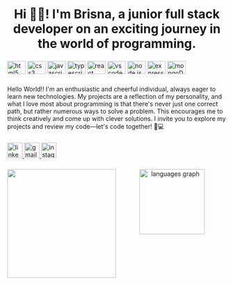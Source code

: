 <h1 align="center">Hi 👋🏽! I'm Brisna, a junior full stack developer on an exciting journey in the world of programming.</h1>

###

<div align="left">
  <img src="https://cdn.jsdelivr.net/gh/devicons/devicon/icons/html5/html5-original.svg" height="30" width="42" alt="html5 logo"  />
  <img src="https://cdn.jsdelivr.net/gh/devicons/devicon/icons/css3/css3-original.svg" height="30" width="42" alt="css3 logo"  />
  <img src="https://cdn.jsdelivr.net/gh/devicons/devicon/icons/javascript/javascript-original.svg" height="30" width="42" alt="javascript logo"  />
  <img src="https://res.cloudinary.com/dx8j6h1rb/image/upload/v1698351545/Hera%2C%20proyectos/logo-typescript_fd1o37.png" height="30" width="42" alt="typescript logo"  />
  <img src="https://cdn.jsdelivr.net/gh/devicons/devicon/icons/react/react-original.svg" height="30" width="42" alt="react logo"  />
  <img src="https://cdn.jsdelivr.net/gh/devicons/devicon/icons/vscode/vscode-original.svg" height="30" width="42" alt="vscode logo"  />
  <img src="https://res.cloudinary.com/dx8j6h1rb/image/upload/v1694866212/Hera%2C%20proyectos/nodejs_m10vls.png" height="30" width="42" alt="node js logo"  />
  <img src="https://res.cloudinary.com/dx8j6h1rb/image/upload/v1694866701/Hera%2C%20proyectos/png-transparent-express-js-node-js-javascript-mongodb-node-js-text-trademark-logo_qivmcc.png" height="30" width="42" alt="express logo"  />
  <img src="https://res.cloudinary.com/dx8j6h1rb/image/upload/v1694866727/Hera%2C%20proyectos/mongodb-logo-D13D67C930-seeklogo.com_gbaclq.png" height="30" width="42" alt="mongoDB logo"  />
  
</div>

###

<p align="left">Hello World!! I'm an enthusiastic and cheerful individual, always eager to learn new technologies. My projects are a reflection of my personality, and what I love most about programming is that there's never just one correct path, but rather numerous ways to solve a problem. This encourages me to think creatively and come up with clever solutions. I invite you to explore my projects and review my code—let's code together! 🚀💻</p>

###

<div align="left">
  <a href="https://www.linkedin.com/in/brisna-a-paez-m-283934154" target="_blank">
    <img src="https://img.shields.io/static/v1?message=LinkedIn&logo=linkedin&label=&color=0077B5&logoColor=white&labelColor=&style=for-the-badge" height="35" alt="linkedin logo"  />
  </a>
  <a href="mailto:brisnapaez25@gmail.com" target="_blank">
    <img src="https://img.shields.io/static/v1?message=Gmail&logo=gmail&label=&color=D14836&logoColor=white&labelColor=&style=for-the-badge" height="35" alt="gmail logo"  />
  </a>
  <a href="https://www.instagram.com/brisna_ayu/" target="_blank">
    <img src="https://img.shields.io/static/v1?message=Instagram&logo=instagram&label=&color=E4405F&logoColor=white&labelColor=&style=for-the-badge" height="35" alt="instagram logo"  />
  </a>
</div>

###

<img align="left" height="250" src="https://i.pinimg.com/originals/28/0f/cc/280fccfefed4c5af818e8589f0cf8215.gif" />

###

<div align="center">
  <img src="https://github-readme-stats.vercel.app/api/top-langs?username=Brisnayu&locale=en&hide_title=false&layout=compact&card_width=320&langs_count=5&theme=dracula&hide_border=false" height="150" alt="languages graph"  />
</div>

###
